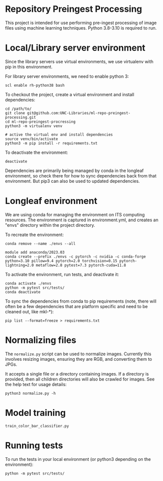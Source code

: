 # Repository Preingest Processing

This project is intended for use performing pre-ingest processing of image files using machine learning techniques. Python 3.8-3.10 is required to run.

# Local/Library server environment
Since the library servers use virtual environments, we use virtualenv with pip in this environment.

For library server environments, we need to enable python 3:
```
scl enable rh-python38 bash
```
To checkout the project, create a virtual environment and install dependencies:
```
cd /path/to/
git clone git@github.com:UNC-Libraries/ml-repo-preingest-processing.git
cd ml-repo-preingest-procressing
python3 -m virtualenv venv

# active the virtual env and install dependencies
source venv/bin/activate
python3 -m pip install -r requirements.txt
```
To deactivate the environment:
```
deactivate
```
Dependencies are primarily being managed by conda in the longleaf environment, so check there for how to sync dependencies back from that environment. But pip3 can also be used to updated dependencies.


# Longleaf environment
We are using conda for managing the environment on ITS computing resources. The environment is captured in environment.yml, and creates an "envs" directory within the project directory.

To recreate the environment:

```
conda remove --name ./envs --all

module add anaconda/2023.03
conda create --prefix ./envs -c pytorch -c nvidia -c conda-forge python=3.10 pillow=9.4 pytorch=2.0 torchvision=0.15 pytorch-lightning=2.0 metaflow=2.8 pytest=7.3 pytorch-cuda=11.8
```
To activate the environment, run tests, and deactivate it:
```
conda activate ./envs
python -m pytest src/tests/
conda deactivate
```
To sync the dependencies from conda to pip requirements (note, there will often be a few dependencies that are platform specific and need to be cleaned out, like mkl-*):
```
pip list --format=freeze > requirements.txt
```

# Normalizing files
The `normalize.py` script can be used to normalize images. Currently this involves resizing images, ensuring they are RGB, and converting them to JPGs.

It accepts a single file or a directory containing images. If a directory is provided, then all children directories will also be crawled for images. See the help text for usage details:

```
python3 normalize.py -h
```

# Model training

```
train_color_bar_classifier.py
```

# Running tests
To run the tests in your local environment (or python3 depending on the environment):
```
python -m pytest src/tests/
```